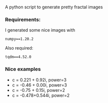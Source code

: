 A python script to generate pretty fractal images

### Requirements:

I generated some nice images with 

`numpy==1.20.2`

Also required:

`tqdm==4.52.0`

### Nice examples

* c = 0.221 + 0.92i, power=3
* c = -0.46 + 0.00i, power=3
* c = -0.75 + 0.15i, power=2
* c = -0.478+0.544i, power=2

